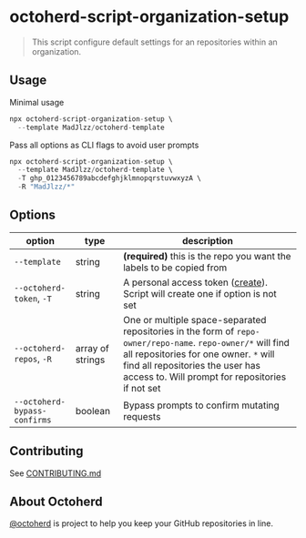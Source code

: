 # octoherd-script-organization-setup

> This script configure default settings for an repositories within an organization.

## Usage

Minimal usage

```js
npx octoherd-script-organization-setup \
  --template MadJlzz/octoherd-template
```

Pass all options as CLI flags to avoid user prompts

```js
npx octoherd-script-organization-setup \
  --template MadJlzz/octoherd-template \
  -T ghp_0123456789abcdefghjklmnopqrstuvwxyzA \
  -R "MadJlzz/*" 
```

## Options

| option                       | type             | description                                                                                                                                                                                                                                 |
| ---------------------------- | ---------------- | ------------------------------------------------------------------------------------------------------------------------------------------------------------------------------------------------------------------------------------------- |
| `--template`                 | string           | **(required)** this is the repo you want the labels to be copied from                                                                                                                                                                       |
| `--octoherd-token`, `-T`     | string           | A personal access token ([create](https://github.com/settings/tokens/new?scopes=repo)). Script will create one if option is not set                                                                                                         |
| `--octoherd-repos`, `-R`     | array of strings | One or multiple space-separated repositories in the form of `repo-owner/repo-name`. `repo-owner/*` will find all repositories for one owner. `*` will find all repositories the user has access to. Will prompt for repositories if not set |
| `--octoherd-bypass-confirms` | boolean          | Bypass prompts to confirm mutating requests                                                                                                                                                                                                 |

## Contributing

See [CONTRIBUTING.md](CONTRIBUTING.md)

## About Octoherd

[@octoherd](https://github.com/octoherd/) is project to help you keep your GitHub repositories in line.
